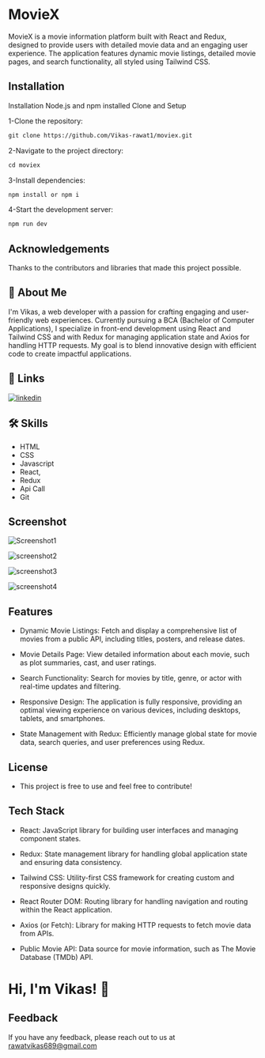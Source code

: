 # MovieX

MovieX is a movie information platform built with React and Redux, designed to provide users with detailed movie data and an engaging user experience. The application features dynamic movie listings, detailed movie pages, and search functionality, all styled using Tailwind CSS.

## Installation
Installation
Node.js and npm installed
Clone and Setup

1-Clone the repository:
````markdown
git clone https://github.com/Vikas-rawat1/moviex.git
````

2-Navigate to the project directory:
````markdown
cd moviex
````
3-Install dependencies:
````markdown
npm install or npm i
````
4-Start the development server:
````markdown
npm run dev
 ````

## Acknowledgements
Thanks to the contributors and libraries that made this project possible.

## 🚀 About Me
I'm Vikas, a web developer with a passion for crafting engaging and user-friendly web experiences. Currently pursuing a BCA (Bachelor of Computer Applications), I specialize in front-end development using React and Tailwind CSS and with Redux for managing application state and Axios for handling HTTP requests. My goal is to blend innovative design with efficient code to create impactful applications.


## 🔗 Links

[![linkedin](https://img.shields.io/badge/linkedin-0A66C2?style=for-the-badge&logo=linkedin&logoColor=white)](https://www.linkedin.com/in/vikas-developer/)



## 🛠 Skills
- HTML
- CSS
- Javascript
- React,
- Redux
- Api Call
- Git



## Screenshot 

![Screenshot1](https://github.com/user-attachments/assets/df34ff55-c34b-41c6-ac2f-1ce829213b4a)

![screenshot2](https://github.com/user-attachments/assets/c31b6945-2cc6-424f-863e-ee7e4aca29bb)

![screenshot3](https://github.com/user-attachments/assets/ef96f151-cce3-4540-9a18-5d49283f8475)

![screenshot4](https://github.com/user-attachments/assets/e01651c4-3489-4580-b6dd-42fd35902a89)



## Features

- Dynamic Movie Listings: Fetch and display a comprehensive list of movies from a public API, including titles, posters, and release dates.

- Movie Details Page: View detailed information about each movie, such as plot summaries, cast, and user ratings.

- Search Functionality: Search for movies by title, genre, or actor with real-time updates and filtering.

- Responsive Design: The application is fully responsive, providing an optimal viewing experience on various devices, including desktops, tablets, and smartphones.

- State Management with Redux: Efficiently manage global state for movie data, search queries, and user preferences using Redux.


## License
- This project is free to use and feel free to contribute!



## Tech Stack

- React: JavaScript library for building user interfaces and managing component states.
- Redux: State management library for handling global application state and ensuring data consistency.

- Tailwind CSS: Utility-first CSS framework for creating custom and responsive designs quickly.

- React Router DOM: Routing library for handling navigation and routing within the React application.

- Axios (or Fetch): Library for making HTTP requests to fetch movie data from APIs.

- Public Movie API: Data source for movie information, such as The Movie Database (TMDb) API.

# Hi, I'm Vikas! 👋


## Feedback

If you have any feedback, please reach out to us at rawatvikas689@gmail.com

